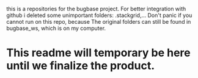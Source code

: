 this is a repositories for the bugbase project.
For better integration with github i deleted some unimportant folders: .stackgrid,... 
Don't panic if you cannot run on this repo, because
The original folders can still be found in bugbase_ws, which is on my computer.

# This readme will temporary be here until we finalize the product.